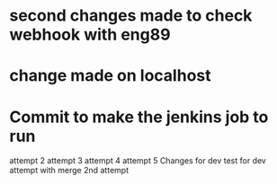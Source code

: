 # second changes made to check webhook with eng89
# change made on localhost 
# Commit to make the jenkins job to run
attempt 2
attempt 3
attempt 4
attempt 5
Changes for dev
test for dev
attempt with merge
2nd attempt
